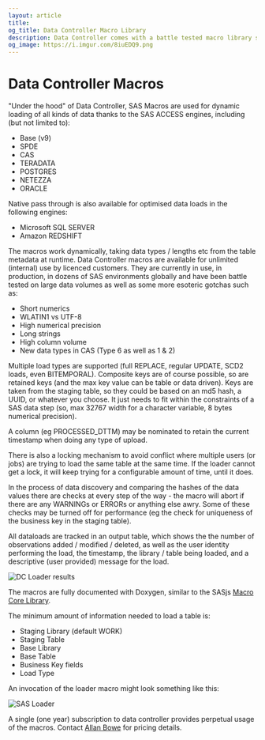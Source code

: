 ```yaml
---
layout: article
title:
og_title: Data Controller Macro Library
description: Data Controller comes with a battle tested macro library supporting multiple load types and target databases.
og_image: https://i.imgur.com/8iuEDQ9.png
---
```


Data Controller Macros
====================

"Under the hood" of Data Controller, SAS Macros are used for dynamic loading of all kinds of data thanks to the SAS ACCESS engines, including (but not limited to):

* Base (v9)
* SPDE
* CAS
* TERADATA
* POSTGRES
* NETEZZA
* ORACLE

Native pass through is also available for optimised data loads in the following engines:

* Microsoft SQL SERVER
* Amazon REDSHIFT

The macros work dynamically, taking data types / lengths etc from the table metadata at runtime.  Data Controller macros are available for unlimited (internal) use by licenced customers.  They are currently in use, in production, in dozens of SAS environments globally and have been battle tested on large data volumes as well as some more esoteric gotchas such as:

* Short numerics
* WLATIN1 vs UTF-8
* High numerical precision
* Long strings
* High column volume
* New data types in CAS (Type 6 as well as 1 & 2)

Multiple load types are supported (full REPLACE, regular UPDATE, SCD2 loads, even BITEMPORAL).  Composite keys are of course possible, so are retained keys (and the max key value can be table or data driven).  Keys are taken from the staging table, so they could be based on an md5 hash, a UUID, or whatever you choose.  It just needs to fit within the constraints of a SAS data step (so, max 32767 width for a character variable, 8 bytes numerical precision).

A column (eg PROCESSED_DTTM) may be nominated to retain the current timestamp when doing any type of upload.

There is also a locking mechanism to avoid conflict where multiple users (or jobs) are trying to load the same table at the same time.  If the loader cannot get a lock, it will keep trying for a configurable amount of time, until it does.

In the process of data discovery and comparing the hashes of the data values there are checks at every step of the way - the macro will abort if there are any WARNINGs or ERRORs or anything else awry.  Some of these checks may be turned off for performance (eg the check for uniqueness of the business key in the staging table).

All dataloads are tracked in an output table, which shows the the number of observations added / modified / deleted, as well as the user identity performing the load, the timestamp, the library / table being loaded, and a descriptive (user provided) message for the load.

![DC Loader results](https://i.imgur.com/2GFPxPF.png)

The macros are fully documented with Doxygen, similar to the SASjs [Macro Core Library](https://core.sasjs.io).

The minimum amount of information needed to load a table is:

* Staging Library (default WORK)
* Staging Table
* Base Library
* Base Table
* Business Key fields
* Load Type

An invocation of the loader macro might look something like this:

![SAS Loader](https://i.imgur.com/Hzca1WG.png)

A single (one year) subscription to data controller provides perpetual usage of the macros.  Contact [Allan Bowe](https://www.linkedin.com/in/allanbowe) for pricing details.









